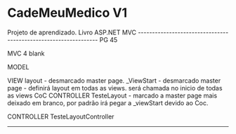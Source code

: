 # CadeMeuMedico V1
Projeto de aprendizado. Livro ASP.NET MVC
---------------------------------------------------------------- PG 45

MVC 4 blank

MODEL

VIEW
    layout - desmarcado master page.
    _ViewStart - desmarcado master page - definirá layout em todas as views. será chamada no inicio de todas as views CoC
	  CONTROLLER
		TesteLayout - marcado a master page mais deixado em branco, por padrão irá pegar a _viewStart devido ao Coc.

CONTROLLER
	  TesteLayoutController
	  
----------------------------------------------------------------	  
